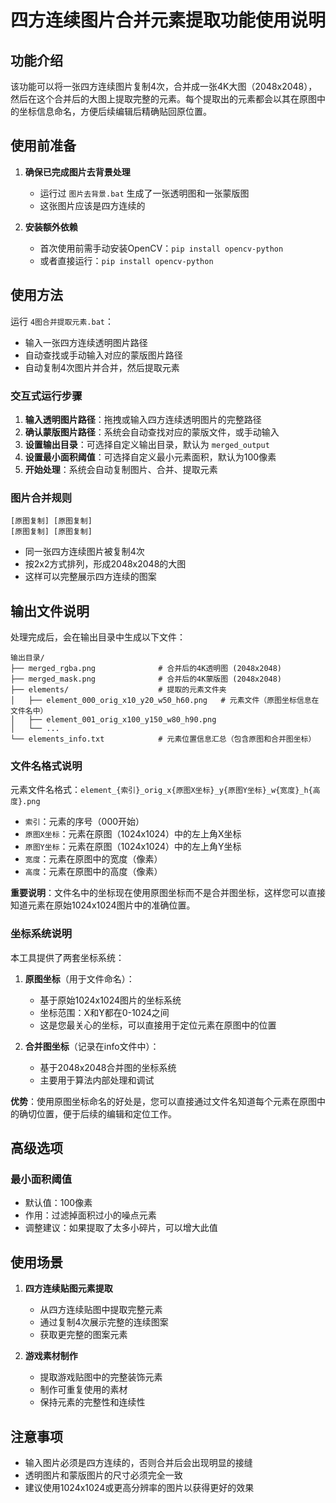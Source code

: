 # 四方连续图片合并元素提取功能使用说明

## 功能介绍

该功能可以将一张四方连续图片复制4次，合并成一张4K大图（2048x2048），然后在这个合并后的大图上提取完整的元素。每个提取出的元素都会以其在原图中的坐标信息命名，方便后续编辑后精确贴回原位置。

## 使用前准备

1. **确保已完成图片去背景处理**
   - 运行过 `图片去背景.bat` 生成了一张透明图和一张蒙版图
   - 这张图片应该是四方连续的

2. **安装额外依赖**
   - 首次使用前需手动安装OpenCV：`pip install opencv-python`
   - 或者直接运行：`pip install opencv-python`

## 使用方法

运行 `4图合并提取元素.bat`：
- 输入一张四方连续透明图片路径
- 自动查找或手动输入对应的蒙版图片路径
- 自动复制4次图片并合并，然后提取元素

### 交互式运行步骤

1. **输入透明图片路径**：拖拽或输入四方连续透明图片的完整路径
2. **确认蒙版图片路径**：系统会自动查找对应的蒙版文件，或手动输入
3. **设置输出目录**：可选择自定义输出目录，默认为 `merged_output`
4. **设置最小面积阈值**：可选择自定义最小元素面积，默认为100像素
5. **开始处理**：系统会自动复制图片、合并、提取元素

### 图片合并规则

```
[原图复制] [原图复制]
[原图复制] [原图复制]
```

- 同一张四方连续图片被复制4次
- 按2x2方式排列，形成2048x2048的大图
- 这样可以完整展示四方连续的图案

## 输出文件说明

处理完成后，会在输出目录中生成以下文件：

```
输出目录/
├── merged_rgba.png              # 合并后的4K透明图 (2048x2048)
├── merged_mask.png              # 合并后的4K蒙版图 (2048x2048)
├── elements/                    # 提取的元素文件夹
│   ├── element_000_orig_x10_y20_w50_h60.png   # 元素文件（原图坐标信息在文件名中）
│   ├── element_001_orig_x100_y150_w80_h90.png
│   └── ...
└── elements_info.txt            # 元素位置信息汇总（包含原图和合并图坐标）
```

### 文件名格式说明

元素文件名格式：`element_{索引}_orig_x{原图X坐标}_y{原图Y坐标}_w{宽度}_h{高度}.png`

- `索引`：元素的序号（000开始）
- `原图X坐标`：元素在原图（1024x1024）中的左上角X坐标
- `原图Y坐标`：元素在原图（1024x1024）中的左上角Y坐标
- `宽度`：元素在原图中的宽度（像素）
- `高度`：元素在原图中的高度（像素）

**重要说明**：文件名中的坐标现在使用原图坐标而不是合并图坐标，这样您可以直接知道元素在原始1024x1024图片中的准确位置。

### 坐标系统说明

本工具提供了两套坐标系统：

1. **原图坐标**（用于文件命名）：
   - 基于原始1024x1024图片的坐标系统
   - 坐标范围：X和Y都在0-1024之间
   - 这是您最关心的坐标，可以直接用于定位元素在原图中的位置

2. **合并图坐标**（记录在info文件中）：
   - 基于2048x2048合并图的坐标系统
   - 主要用于算法内部处理和调试

**优势**：使用原图坐标命名的好处是，您可以直接通过文件名知道每个元素在原图中的确切位置，便于后续的编辑和定位工作。

## 高级选项

### 最小面积阈值
- 默认值：100像素
- 作用：过滤掉面积过小的噪点元素
- 调整建议：如果提取了太多小碎片，可以增大此值

## 使用场景

1. **四方连续贴图元素提取**
   - 从四方连续贴图中提取完整元素
   - 通过复制4次展示完整的连续图案
   - 获取更完整的图案元素

2. **游戏素材制作**
   - 提取游戏贴图中的完整装饰元素
   - 制作可重复使用的素材
   - 保持元素的完整性和连续性

## 注意事项

- 输入图片必须是四方连续的，否则合并后会出现明显的接缝
- 透明图片和蒙版图片的尺寸必须完全一致
- 建议使用1024x1024或更高分辨率的图片以获得更好的效果
